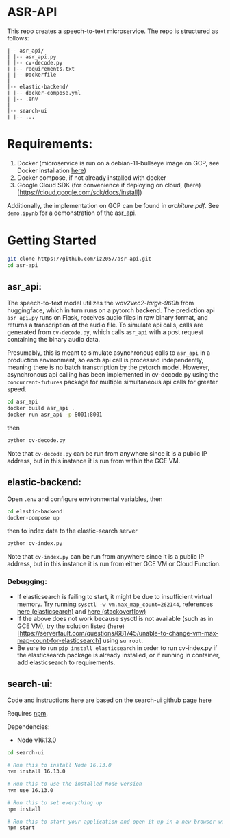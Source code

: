 # ASR-API

This repo creates a speech-to-text microservice. The repo is structured as follows:

```
|-- asr_api/
| |-- asr_api.py
| |-- cv-decode.py
| |-- requirements.txt
| |-- Dockerfile
|
|-- elastic-backend/
| |-- docker-compose.yml
| |-- .env
|
|-- search-ui
| |-- ...
```
# Requirements: 
1. Docker (microservice is run on a debian-11-bullseye image on GCP, see Docker installation [here](https://docs.docker.com/engine/install/debian/))
2. Docker compose, if not already installed with docker
3. Google Cloud SDK (for convenience if deploying on cloud, (here)[https://cloud.google.com/sdk/docs/install])

Additionally, the implementation on GCP can be found in *architure.pdf*. See `demo.ipynb` for a demonstration of the asr_api.


# Getting Started
```bash
git clone https://github.com/iz2057/asr-api.git
cd asr-api
```

## asr_api: 
The speech-to-text model utilizes the *wav2vec2-large-960h* from huggingface, which in turn runs on a pytorch backend. The prediction api `asr_api.py` runs on Flask, receives audio files in raw binary format, and returns a transcription of the audio file. To simulate api calls, calls are generated from `cv-decode.py`, which calls `asr_api` with a post request containing the binary audio data. 

Presumably, this is meant to simulate asynchronous calls to `asr_api` in a production environment, so each api call is processed independently, meaning there is no batch transcription by the pytorch model. However, asynchronous api calling has been implemented in cv-decode.py using the `concurrent-futures` package for multiple simultaneous api calls for greater speed.

```bash
cd asr_api
docker build asr_api .
docker run asr_api -p 8001:8001
```
then
```bash
python cv-decode.py
```
Note that `cv-decode.py` can be run from anywhere since it is a public IP address, but in this instance it is run from within the GCE VM.

## elastic-backend: 
Open `.env` and configure environmental variables, then
```bash
cd elastic-backend
docker-compose up
```
then to index data to the elastic-search server
```bash
python cv-index.py
```
Note that `cv-index.py` can be run from anywhere since it is a public IP address, but in this instance it is run from either GCE VM or Cloud Function.

### Debugging: 
- If elasticsearch is failing to start, it might be due to insufficient virtual memory. Try running `sysctl -w vm.max_map_count=262144`, references [here (elasticsearch)](https://www.elastic.co/guide/en/elasticsearch/reference/current/vm-max-map-count.html) and [here (stackoverflow)](https://stackoverflow.com/questions/67528888/1-max-virtual-memory-areas-vm-max-map-count-65530-is-too-low-increase-to-a.)
- If the above does not work because sysctl is not available (such as in GCE VM), try the solution listed (here)[https://serverfault.com/questions/681745/unable-to-change-vm-max-map-count-for-elasticsearch] using `su root`. 
- Be sure to run `pip install elasticsearch` in order to run cv-index.py if the elasticsearch package is already installed, or if running in container, add elasticsearch to requirements.

## search-ui:
Code and instructions here are based on the search-ui github page [here](https://github.com/elastic/app-search-reference-ui-react)

Requires [npm](https://www.npmjs.com/).

Dependencies:
- Node v16.13.0
```bash
cd search-ui

# Run this to install Node 16.13.0
nvm install 16.13.0

# Run this to use the installed Node version 
nvm use 16.13.0

# Run this to set everything up
npm install

# Run this to start your application and open it up in a new browser window
npm start
```